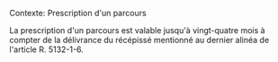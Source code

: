 Contexte: Prescription d'un parcours

La prescription d'un parcours est valable jusqu'à vingt-quatre mois à compter de la délivrance du récépissé mentionné au dernier alinéa de l'article R. 5132-1-6.
